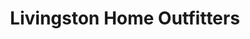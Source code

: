 ---
title: "Livingston Home Outfitters"
url: /livingston/livingston-home-outfitters/
shop: Haushaltsartikel
---
